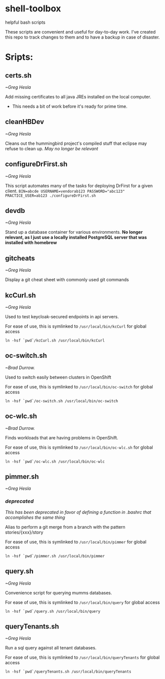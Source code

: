 # shell-toolbox
helpful bash scripts

These scripts are convenient and useful for day-to-day work. I've created this repo to track changes to them and to have a backup in case of disaster.

# Sripts:

## certs.sh
*~Greg Hesla*

Add missing certificates to all java JREs installed on the local computer.
- This needs a bit of work before it's ready for prime time.

## cleanHBDev
*~Greg Hesla*

Cleans out the hummingbird project's compiled stuff that eclipse may refuse to clean up.
*May no longer be relevant*

## configureDrFirst.sh
*~Greg Hesla*

This script automates many of the tasks for deploying DrFirst for a given client.
`BIN=abcde USERNAME=vendorab123 PASSWORD="abc123" PRACTICE_USER=ab123 ./configureDrFirst.sh`

## devdb
*~Greg Hesla*

Stand up a database container for various environments.
**No longer relevant, as I just use a locally installed PostgreSQL server that was installed with homebrew**

## gitcheats
*~Greg Hesla*

Display a git cheat sheet with commonly used git commands

## kcCurl.sh
*~Greg Hesla*

Used to test keycloak-secured endpoints in api servers.

For ease of use, this is symlinked to `/usr/local/bin/kcCurl` for global access
```
ln -hsf `pwd`/kcCurl.sh /usr/local/bin/kcCurl
```

## oc-switch.sh
*~Brad Durrow.*

Used to switch easily between clusters in OpenShift

For ease of use, this is symlinked to `/usr/local/bin/oc-switch` for global access
```
ln -hsf `pwd`/oc-switch.sh /usr/local/bin/oc-switch
```

## oc-wlc.sh
*~Brad Durrow.*

Finds workloads that are having problems in OpenShift.

For ease of use, this is symlinked to `/usr/local/bin/oc-wlc.sh` for global access
```
ln -hsf `pwd`/oc-wlc.sh /usr/local/bin/oc-wlc
```

## pimmer.sh
*~Greg Hesla*
### *deprecated*
*This has been deprecated in favor of defining a function in .bashrc that accomplishes the same thing*

Alias to perform a git merge from a branch with the pattern stories/{xxx}/story

For ease of use, this is symlinked to `/usr/local/bin/pimmer` for global access
```
ln -hsf `pwd`/pimmer.sh /usr/local/bin/pimmer
```

## query.sh
*~Greg Hesla*

Convenience script for querying mumms databases.

For ease of use, this is symlinked to `/usr/local/bin/query` for global access
```
ln -hsf `pwd`/query.sh /usr/local/bin/query
```

## queryTenants.sh
*~Greg Hesla*

Run a sql query against all tenant databases.

For ease of use, this is symlinked to `/usr/local/bin/queryTenants` for global access
```
ln -hsf `pwd`/queryTenants.sh /usr/local/bin/queryTenants
```

